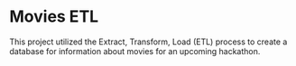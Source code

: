 # Movies ETL
This project utilized the Extract, Transform, Load (ETL) process to create a database for information about movies for an upcoming hackathon.

